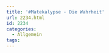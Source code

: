 ```yaml
---
title: '#Matekalypse - Die Wahrheit'
url: 2234.html
id: 2234
categories:
  - Allgemein
tags:
---
```

